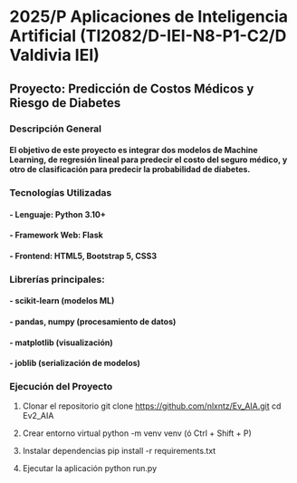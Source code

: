 # 2025/P Aplicaciones de Inteligencia Artificial (TI2082/D-IEI-N8-P1-C2/D Valdivia IEI)

## Proyecto: Predicción de Costos Médicos y Riesgo de Diabetes
### Descripción General
#### El objetivo de este proyecto es integrar dos modelos de Machine Learning, de regresión lineal para predecir el costo del seguro médico, y otro de clasificación para predecir la probabilidad de diabetes.

### Tecnologías Utilizadas
####  - Lenguaje: Python 3.10+
####  - Framework Web: Flask
####  - Frontend: HTML5, Bootstrap 5, CSS3
### Librerías principales:
####  - scikit-learn (modelos ML)
####  - pandas, numpy (procesamiento de datos)
####  - matplotlib (visualización)
####  - joblib (serialización de modelos)

### Ejecución del Proyecto
1. Clonar el repositorio
git clone https://github.com/nlxntz/Ev_AIA.git
cd Ev2_AIA

2. Crear entorno virtual
python -m venv venv (ó  Ctrl + Shift + P)

3. Instalar dependencias
pip install -r requirements.txt

4. Ejecutar la aplicación
python run.py

